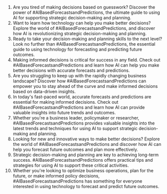 1. Are you tired of making decisions based on guesswork? Discover the power of #AIBasedForecastsandPredictions, the ultimate guide to using AI for supporting strategic decision-making and planning.
2. Want to learn how technology can help you make better decisions? Explore the world of #AIBasedForecastsandPredictions, and discover how AI is revolutionizing strategic decision-making and planning.
3. Ready to take your decision-making and planning skills to the next level? Look no further than #AIBasedForecastsandPredictions, the essential guide to using technology for forecasting and predicting future outcomes.
4. Making informed decisions is critical for success in any field. Check out #AIBasedForecastsandPredictions and learn how AI can help you make better decisions with accurate forecasts and predictions.
5. Are you struggling to keep up with the rapidly changing business landscape? Discover how #AIBasedForecastsandPredictions can empower you to stay ahead of the curve and make informed decisions based on data-driven insights.
6. In today's fast-paced world, accurate forecasts and predictions are essential for making informed decisions. Check out #AIBasedForecastsandPredictions and learn how AI can provide valuable insights into future trends and outcomes.
7. Whether you're a business leader, policymaker or researcher, #AIBasedForecastsandPredictions provides valuable insights into the latest trends and techniques for using AI to support strategic decision-making and planning.
8. Looking for new and innovative ways to make better decisions? Explore the world of #AIBasedForecastsandPredictions and discover how AI can help you forecast future outcomes and plan more effectively.
9. Strategic decision-making and planning are key to achieving long-term success. #AIBasedForecastsandPredictions offers practical tips and strategies for using AI to support these critical activities.
10. Whether you're looking to optimize business operations, plan for the future, or make informed policy decisions, #AIBasedForecastsandPredictions has something for everyone interested in using technology to forecast and predict future outcomes.
